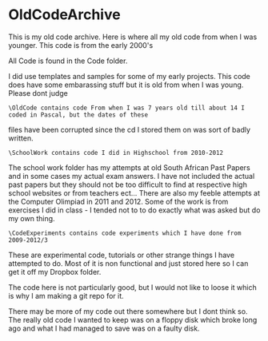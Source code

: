 OldCodeArchive
==============

This is my old code archive. 
Here is where all my old code from when I was younger. 
This code is from the early 2000's

All Code is found in the Code folder.

I did use templates and samples for some of my early projects.
This code does have some embarassing stuff but it is old from when I was young.
Please dont judge

	\OldCode contains code From when I was 7 years old till about 14 I coded in Pascal, but the dates of these
files have been corrupted since the cd I stored them on was sort of badly written.

	\SchoolWork contains code I did in Highschool from 2010-2012
The school work folder has my attempts at old South African Past Papers and in some cases
my actual exam answers. I have not included the actual past papers but they should not be too
difficult to find at respective high school websites or from teachers ect...
There are also my feeble attempts at the Computer Olimpiad in 2011 and 2012.
Some of the work is from exercises I did in class - I tended not to to do exactly what was asked but
do my own thing.

	\CodeExperiments contains code experiments which I have done from 2009-2012/3
These are experimental code, tutorials or other strange things I have attempted to do.
Most of it is non functional and just stored here so I can get it off my Dropbox folder.

The code here is not particularly good, but I would not like to loose it which is why I
am making a git repo for it.

There may be more of my code out there somewhere but I dont think so. The really old code
I wanted to keep was on a floppy disk which broke long ago and what I had managed to save was on a faulty disk.
